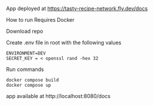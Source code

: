 

App deployed at https://tasty-recipe-network.fly.dev/docs

How to run
Requires Docker

Download repo

Create .env file in root with the following values

    ENVIRONMENT=DEV
    SECRET_KEY = < openssl rand -hex 32

Run commands

    docker compose build
    docker compose up

app available at http://localhost:8080/docs

